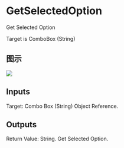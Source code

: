 # GetSelectedOption

Get Selected Option

Target is ComboBox (String)

## 图示

![]($-20221218-18200665.png)

## Inputs

Target: Combo Box (String) Object Reference.  

## Outputs

Return Value: String. Get Selected Option.

